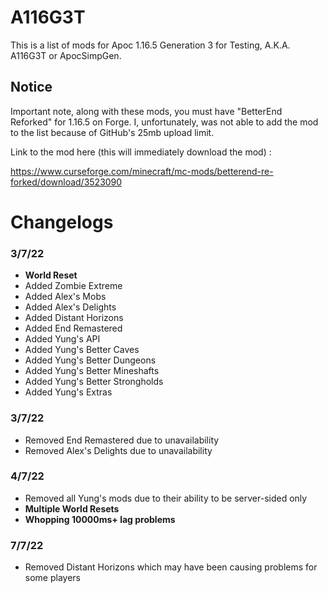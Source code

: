 # A116G3T
This is a list of mods for Apoc 1.16.5 Generation 3 for Testing, A.K.A. A116G3T or ApocSimpGen.

## Notice

Important note, along with these mods, you must have "BetterEnd Reforked" for 1.16.5 on Forge. 
I, unfortunately, was not able to add the mod to the list because of GitHub's 25mb upload limit.

Link to the mod here (this will immediately download the mod) :
	
https://www.curseforge.com/minecraft/mc-mods/betterend-re-forked/download/3523090

# Changelogs

### 3/7/22

- **World Reset**
- Added Zombie Extreme
- Added Alex's Mobs
- Added Alex's Delights
- Added Distant Horizons
- Added End Remastered
- Added Yung's API
- Added Yung's Better Caves
- Added Yung's Better Dungeons
- Added Yung's Better Mineshafts
- Added Yung's Better Strongholds
- Added Yung's Extras

### 3/7/22

- Removed End Remastered due to unavailability
- Removed Alex's Delights due to unavailability

### 4/7/22

- Removed all Yung's mods due to their ability to be server-sided only
- **Multiple World Resets**
- **Whopping 10000ms+ lag problems**

### 7/7/22

- Removed Distant Horizons which may have been causing problems for some players
